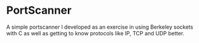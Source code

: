 # PortScanner
A simple portscanner I developed as an exercise in using Berkeley sockets with C as well as getting to know protocols like IP, TCP and UDP better.
